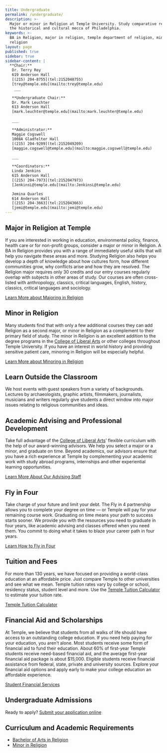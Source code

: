 ```yaml
---
title: Undergraduate
permalink: /undergraduate/
description: >-
  Major or minor in Religion at Temple University. Study comparative religion in
  the historical and cultural mecca of Philadelphia.
keywords: >-
  BA in Religion, major in religion, temple department of religion, minor in
  religion
layout: page
published: true
sidebar: true
sidebar-content: |
  **Chair:**  
   Dr. Terry Rey  
   619 Anderson Hall  
   [(215) 204-8755](tel:2152048755)  
   [trey@temple.edu](mailto:trey@temple.edu)  
    ___  

   **Undergraduate Chair:**  
   Dr. Mark Leuchter  
   613 Anderson Hall  
   [mark.leuchter@temple.edu](mailto:mark.leuchter@temple.edu)  

   ___  

   **Administrator:**  
   Maggie Cogswell  
   1008A Gladfelter Hall  
   [(215) 204-9209](tel:2152049209)  
   [maggie.cogswell@temple.edu](mailto:maggie.cogswell@temple.edu)  

   ___  

   **Coordinators:**  
   Linda Jenkins  
   615 Anderson Hall  
   [(215) 204-7973](tel:2152047973)  
   [JenkinsL@temple.edu](mailto:JenkinsL@temple.edu)  

   Jemina Quarles  
   614 Anderson Hall  
   [(215) 204-3663](tel:2152043663)  
   [jemi@temple.edu](mailto:jemi@temple.edu)
---
```

## Major in Religion at Temple
If you are interested in working in education, environmental policy, finance, health care or for non-profit groups, consider a major or minor in Religion. A BA in Religion provides you with a range of immediately useful skills that will help you navigate these areas and more. Studying Religion also helps you develop a depth of knowledge about how cultures form, how different communities grow, why conflicts arise and how they are resolved. The Religion major requires only 30 credits and our entry courses regularly overlap with subjects in other areas of study. Our courses are often cross-listed with anthropology, classics, critical languages, English, history, classics, critical languages and sociology. 

[Learn More about Majoring in Religion](http://bulletin.temple.edu/undergraduate/liberal-arts/religion/ba-religion/)

## Minor in Religion
Many students find that with only a few additional courses they can add Religion as a second major, or minor in Religion as a complement to their primary field of study. The minor in Religion is an excellent addition to the degree programs in the [College of Liberal Arts](https://liberalarts.temple.edu/) or other colleges throughout Temple University. If you have an interest in world history and providing sensitive patient care, minoring in Religion will be especially helpful.

[Learn More about Minoring in Religion](http://bulletin.temple.edu/undergraduate/liberal-arts/religion/minor-religion/)

## Learn Outside the Classroom
We host events with guest speakers from a variety of backgrounds. Lectures by archaeologists, graphic artists, filmmakers, journalists, musicians and writers regularly give students a direct window into major issues relating to religious communities and ideas.

## Academic Advising and Professional Development
Take full advantage of the [College of Liberal Arts](https://liberalarts.temple.edu/)’ flexible curriculum with the help of our award-winning advisors. We help you select a major or a minor, and graduate on time. Beyond academics, our advisors ensure that you have a rich experience at Temple by complementing your academic work with study abroad programs, internships and other experiential learning opportunities. 

[Learn More About Our Advising Staff](https://liberalarts.temple.edu/advising)

## Fly in Four
Take charge of your future and limit your debt. The Fly in 4 partnership allows you to complete your degree on time — or Temple will pay for your remaining course work. Graduating on time means your path to success starts sooner. We provide you with the resources you need to graduate in four years, like academic advising and classes offered when you need them. You commit to doing what it takes to blaze your career path in four years.

[Learn How to Fly in Four](http://fly.temple.edu/)

## Tuition and Fees
For more than 130 years, we have focused on providing a world-class education at an affordable price. Just compare Temple to other universities and see what we mean. Temple tuition rates vary by college or school, residency status, student level and more. Use the [Temple Tuition Calculator](https://bursar.temple.edu/tuition-and-fees/tuition-rates) to estimate your tuition rate.

[Temple Tuition Calculator](https://bursar.temple.edu/tuition-and-fees/tuition-rates)

## Financial Aid and Scholarships
At Temple, we believe that students from all walks of life should have access to an outstanding college education. If you need help paying for your education, you aren’t alone. Most students receive some form of financial aid to fund their education. About 60% of first-year Temple students receive need-based financial aid, and the average first-year financial aid package is about $15,000. Eligible students receive financial assistance from federal, state, private and university sources. Explore your financial aid options and apply early to make your college education an affordable experience.  

[Student Financial Services](https://sfs.temple.edu/financial-aid-types)

## Undergraduate Admissions
Ready to apply? [Submit your application online](http://admissions.temple.edu/apply)

## Curriculum and Academic Requirements
- [Bachelor of Arts in Religion](http://bulletin.temple.edu/undergraduate/liberal-arts/religion/ba-religion/)
- [Minor in Religion](http://bulletin.temple.edu/undergraduate/liberal-arts/religion/minor-religion/)
